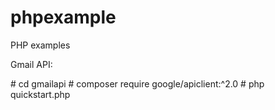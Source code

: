 # phpexample
PHP examples

Gmail API:

\# cd gmailapi
\# composer require google/apiclient:^2.0
\# php quickstart.php
